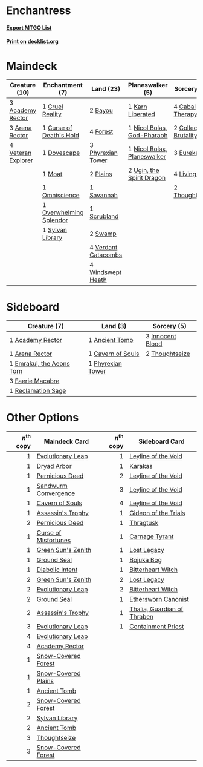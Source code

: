 # Enchantress

#### [Export MTGO List](../collection/Enchantress/Enchantress.txt)
#### [Print on decklist.org](http://decklist.org/?deckmain=3%09Academy%20Rector%0A3%09Arena%20Rector%0A2%09Bayou%0A4%09Cabal%20Therapy%0A2%09Collective%20Brutality%0A1%09Cruel%20Reality%0A1%09Curse%20of%20Death's%20Hold%0A1%09Dovescape%0A3%09Eureka%0A4%09Forest%0A1%09Karn%20Liberated%0A4%09Living%20Wish%0A1%09Moat%0A1%09Nicol%20Bolas,%20God-Pharaoh%0A1%09Nicol%20Bolas,%20Planeswalker%0A1%09Omniscience%0A1%09Overwhelming%20Splendor%0A3%09Phyrexian%20Tower%0A2%09Plains%0A1%09Savannah%0A1%09Scrubland%0A2%09Swamp%0A1%09Sylvan%20Library%0A2%09Thoughtseize%0A2%09Ugin,%20the%20Spirit%20Dragon%0A4%09Verdant%20Catacombs%0A4%09Veteran%20Explorer%0A4%09Windswept%20Heath&deckside=1%09Academy%20Rector%0A1%09Ancient%20Tomb%0A1%09Arena%20Rector%0A1%09Cavern%20of%20Souls%0A1%09Emrakul,%20the%20Aeons%20Torn%0A3%09Faerie%20Macabre%0A3%09Innocent%20Blood%0A1%09Phyrexian%20Tower%0A1%09Reclamation%20Sage%0A2%09Thoughtseize)
# Maindeck

|                                        Creature (10)                                        |                                         Enchantment (7)                                          |                                          Land (23)                                           |                                           Planeswalker (5)                                           |                                          Sorcery (15)                                           |
|---------------------------------------------------------------------------------------------|--------------------------------------------------------------------------------------------------|----------------------------------------------------------------------------------------------|------------------------------------------------------------------------------------------------------|-------------------------------------------------------------------------------------------------|
|3 [Academy Rector](http://gatherer.wizards.com/Pages/Card/Details.aspx?multiverseid=15138)   |1 [Cruel Reality](http://gatherer.wizards.com/Pages/Card/Details.aspx?multiverseid=426786)        |2 [Bayou](http://gatherer.wizards.com/Pages/Card/Details.aspx?multiverseid=382860)            |1 [Karn Liberated](http://gatherer.wizards.com/Pages/Card/Details.aspx?multiverseid=397828)           |4 [Cabal Therapy](http://gatherer.wizards.com/Pages/Card/Details.aspx?multiverseid=265166)       |
|3 [Arena Rector](http://gatherer.wizards.com/Pages/Card/Details.aspx?multiverseid=445991)    |1 [Curse of Death's Hold](http://gatherer.wizards.com/Pages/Card/Details.aspx?multiverseid=227075)|4 [Forest](http://gatherer.wizards.com/Pages/Card/Details.aspx?multiverseid=439605)           |1 [Nicol Bolas, God-Pharaoh](http://gatherer.wizards.com/Pages/Card/Details.aspx?multiverseid=430829) |2 [Collective Brutality](http://gatherer.wizards.com/Pages/Card/Details.aspx?multiverseid=414380)|
|4 [Veteran Explorer](http://gatherer.wizards.com/Pages/Card/Details.aspx?multiverseid=247534)|1 [Dovescape](http://gatherer.wizards.com/Pages/Card/Details.aspx?multiverseid=107428)            |3 [Phyrexian Tower](http://gatherer.wizards.com/Pages/Card/Details.aspx?multiverseid=10677)   |1 [Nicol Bolas, Planeswalker](http://gatherer.wizards.com/Pages/Card/Details.aspx?multiverseid=266154)|3 [Eureka](http://gatherer.wizards.com/Pages/Card/Details.aspx?multiverseid=382927)              |
|                                                                                             |1 [Moat](http://gatherer.wizards.com/Pages/Card/Details.aspx?multiverseid=159308)                 |2 [Plains](http://gatherer.wizards.com/Pages/Card/Details.aspx?multiverseid=439601)           |2 [Ugin, the Spirit Dragon](http://gatherer.wizards.com/Pages/Card/Details.aspx?multiverseid=394086)  |4 [Living Wish](http://gatherer.wizards.com/Pages/Card/Details.aspx?multiverseid=442168)         |
|                                                                                             |1 [Omniscience](http://gatherer.wizards.com/Pages/Card/Details.aspx?multiverseid=430669)          |1 [Savannah](http://gatherer.wizards.com/Pages/Card/Details.aspx?multiverseid=383079)         |                                                                                                      |2 [Thoughtseize](http://gatherer.wizards.com/Pages/Card/Details.aspx?multiverseid=438676)        |
|                                                                                             |1 [Overwhelming Splendor](http://gatherer.wizards.com/Pages/Card/Details.aspx?multiverseid=430708)|1 [Scrubland](http://gatherer.wizards.com/Pages/Card/Details.aspx?multiverseid=383083)        |                                                                                                      |                                                                                                 |
|                                                                                             |1 [Sylvan Library](http://gatherer.wizards.com/Pages/Card/Details.aspx?multiverseid=383120)       |2 [Swamp](http://gatherer.wizards.com/Pages/Card/Details.aspx?multiverseid=439603)            |                                                                                                      |                                                                                                 |
|                                                                                             |                                                                                                  |4 [Verdant Catacombs](http://gatherer.wizards.com/Pages/Card/Details.aspx?multiverseid=426074)|                                                                                                      |                                                                                                 |
|                                                                                             |                                                                                                  |4 [Windswept Heath](http://gatherer.wizards.com/Pages/Card/Details.aspx?multiverseid=405115)  |                                                                                                      |                                                                                                 |


# Sideboard

|                                            Creature (7)                                            |                                          Land (3)                                          |                                        Sorcery (5)                                        |
|----------------------------------------------------------------------------------------------------|--------------------------------------------------------------------------------------------|-------------------------------------------------------------------------------------------|
|1 [Academy Rector](http://gatherer.wizards.com/Pages/Card/Details.aspx?multiverseid=15138)          |1 [Ancient Tomb](http://gatherer.wizards.com/Pages/Card/Details.aspx?multiverseid=382842)   |3 [Innocent Blood](http://gatherer.wizards.com/Pages/Card/Details.aspx?multiverseid=205364)|
|1 [Arena Rector](http://gatherer.wizards.com/Pages/Card/Details.aspx?multiverseid=445991)           |1 [Cavern of Souls](http://gatherer.wizards.com/Pages/Card/Details.aspx?multiverseid=426057)|2 [Thoughtseize](http://gatherer.wizards.com/Pages/Card/Details.aspx?multiverseid=438676)  |
|1 [Emrakul, the Aeons Torn](http://gatherer.wizards.com/Pages/Card/Details.aspx?multiverseid=397905)|1 [Phyrexian Tower](http://gatherer.wizards.com/Pages/Card/Details.aspx?multiverseid=10677) |                                                                                           |
|3 [Faerie Macabre](http://gatherer.wizards.com/Pages/Card/Details.aspx?multiverseid=370410)         |                                                                                            |                                                                                           |
|1 [Reclamation Sage](http://gatherer.wizards.com/Pages/Card/Details.aspx?multiverseid=430359)       |                                                                                            |                                                                                           |


# Other Options

|*n*<sup>th</sup> copy|                                         Maindeck Card                                         |*n*<sup>th</sup> copy|                                            Sideboard Card                                            |
|--------------------:|-----------------------------------------------------------------------------------------------|--------------------:|------------------------------------------------------------------------------------------------------|
|                    1|[Evolutionary Leap](http://gatherer.wizards.com/Pages/Card/Details.aspx?multiverseid=398573)   |                    1|[Leyline of the Void](http://gatherer.wizards.com/Pages/Card/Details.aspx?multiverseid=205013)        |
|                    1|[Dryad Arbor](http://gatherer.wizards.com/Pages/Card/Details.aspx?multiverseid=282542)         |                    1|[Karakas](http://gatherer.wizards.com/Pages/Card/Details.aspx?multiverseid=201198)                    |
|                    1|[Pernicious Deed](http://gatherer.wizards.com/Pages/Card/Details.aspx?multiverseid=442201)     |                    2|[Leyline of the Void](http://gatherer.wizards.com/Pages/Card/Details.aspx?multiverseid=205013)        |
|                    1|[Sandwurm Convergence](http://gatherer.wizards.com/Pages/Card/Details.aspx?multiverseid=426885)|                    3|[Leyline of the Void](http://gatherer.wizards.com/Pages/Card/Details.aspx?multiverseid=205013)        |
|                    1|[Cavern of Souls](http://gatherer.wizards.com/Pages/Card/Details.aspx?multiverseid=426057)     |                    4|[Leyline of the Void](http://gatherer.wizards.com/Pages/Card/Details.aspx?multiverseid=205013)        |
|                    1|[Assassin's Trophy](http://gatherer.wizards.com/Pages/Card/Details.aspx?multiverseid=452902)   |                    1|[Gideon of the Trials](http://gatherer.wizards.com/Pages/Card/Details.aspx?multiverseid=426716)       |
|                    2|[Pernicious Deed](http://gatherer.wizards.com/Pages/Card/Details.aspx?multiverseid=442201)     |                    1|[Thragtusk](http://gatherer.wizards.com/Pages/Card/Details.aspx?multiverseid=425968)                  |
|                    1|[Curse of Misfortunes](http://gatherer.wizards.com/Pages/Card/Details.aspx?multiverseid=262874)|                    1|[Carnage Tyrant](http://gatherer.wizards.com/Pages/Card/Details.aspx?multiverseid=435334)             |
|                    1|[Green Sun's Zenith](http://gatherer.wizards.com/Pages/Card/Details.aspx?multiverseid=413711)  |                    1|[Lost Legacy](http://gatherer.wizards.com/Pages/Card/Details.aspx?multiverseid=417661)                |
|                    1|[Ground Seal](http://gatherer.wizards.com/Pages/Card/Details.aspx?multiverseid=451104)         |                    1|[Bojuka Bog](http://gatherer.wizards.com/Pages/Card/Details.aspx?multiverseid=247536)                 |
|                    1|[Diabolic Intent](http://gatherer.wizards.com/Pages/Card/Details.aspx?multiverseid=429881)     |                    1|[Bitterheart Witch](http://gatherer.wizards.com/Pages/Card/Details.aspx?multiverseid=222205)          |
|                    2|[Green Sun's Zenith](http://gatherer.wizards.com/Pages/Card/Details.aspx?multiverseid=413711)  |                    2|[Lost Legacy](http://gatherer.wizards.com/Pages/Card/Details.aspx?multiverseid=417661)                |
|                    2|[Evolutionary Leap](http://gatherer.wizards.com/Pages/Card/Details.aspx?multiverseid=398573)   |                    2|[Bitterheart Witch](http://gatherer.wizards.com/Pages/Card/Details.aspx?multiverseid=222205)          |
|                    2|[Ground Seal](http://gatherer.wizards.com/Pages/Card/Details.aspx?multiverseid=451104)         |                    1|[Ethersworn Canonist](http://gatherer.wizards.com/Pages/Card/Details.aspx?multiverseid=370504)        |
|                    2|[Assassin's Trophy](http://gatherer.wizards.com/Pages/Card/Details.aspx?multiverseid=452902)   |                    1|[Thalia, Guardian of Thraben](http://gatherer.wizards.com/Pages/Card/Details.aspx?multiverseid=442025)|
|                    3|[Evolutionary Leap](http://gatherer.wizards.com/Pages/Card/Details.aspx?multiverseid=398573)   |                    1|[Containment Priest](http://gatherer.wizards.com/Pages/Card/Details.aspx?multiverseid=429862)         |
|                    4|[Evolutionary Leap](http://gatherer.wizards.com/Pages/Card/Details.aspx?multiverseid=398573)   |                     |                                                                                                      |
|                    4|[Academy Rector](http://gatherer.wizards.com/Pages/Card/Details.aspx?multiverseid=15138)       |                     |                                                                                                      |
|                    1|[Snow-Covered Forest](http://gatherer.wizards.com/Pages/Card/Details.aspx?multiverseid=184812) |                     |                                                                                                      |
|                    1|[Snow-Covered Plains](http://gatherer.wizards.com/Pages/Card/Details.aspx?multiverseid=184815) |                     |                                                                                                      |
|                    1|[Ancient Tomb](http://gatherer.wizards.com/Pages/Card/Details.aspx?multiverseid=382842)        |                     |                                                                                                      |
|                    2|[Snow-Covered Forest](http://gatherer.wizards.com/Pages/Card/Details.aspx?multiverseid=184812) |                     |                                                                                                      |
|                    2|[Sylvan Library](http://gatherer.wizards.com/Pages/Card/Details.aspx?multiverseid=383120)      |                     |                                                                                                      |
|                    2|[Ancient Tomb](http://gatherer.wizards.com/Pages/Card/Details.aspx?multiverseid=382842)        |                     |                                                                                                      |
|                    3|[Thoughtseize](http://gatherer.wizards.com/Pages/Card/Details.aspx?multiverseid=438676)        |                     |                                                                                                      |
|                    3|[Snow-Covered Forest](http://gatherer.wizards.com/Pages/Card/Details.aspx?multiverseid=184812) |                     |                                                                                                      |

